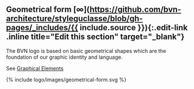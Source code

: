 ## Geometrical form [∞](https://github.com/bvn-architecture/styleguclasse/blob/gh-pages/_includes/{{ include.source }}){:.edit-link .inline title="Edit this section" target="_blank"}

<div class="style-guide-block-text" markdown="1">
The BVN logo is based on basic geometrical shapes which are the foundation of our graphic identity and language.

See [Graphical Elements]( ../Graphic-Elements/index.html )
</div>

<div class="style-guide-block-image" markdown="1">
{% include logo/images/geometrical-form.svg %}
</div>
